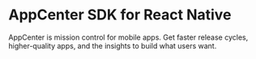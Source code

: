 # AppCenter SDK for React Native

AppCenter is mission control for mobile apps. Get faster release cycles, higher-quality apps, and the insights to build what users want.
